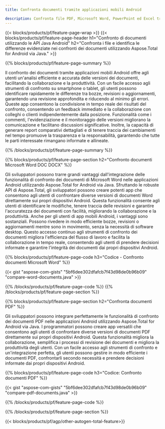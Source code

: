 ```yaml
---
title: Confronta documenti tramite applicazioni mobili Android

description: Confronta file PDF, Microsoft Word, PowerPoint ed Excel tramite l'applicazione Android mobile. Ottieni i risultati del confronto evidenziati.
---
```


{{< blocks/products/pf/feature-page-wrap >}}
{{< blocks/products/pf/feature-page-header h1="Confronto di documenti utilizzando le API Java Android" h2="Confronta i file e identifica le differenze evidenziate nei confronti dei documenti utilizzando Aspose.Total for Android via Java." >}}

{{% blocks/products/pf/feature-page-summary %}}

Il confronto dei documenti tramite applicazioni mobili Android offre agli utenti un'analisi efficiente e accurata delle versioni dei documenti, facilitando la collaborazione e la produttività. Con un facile accesso agli strumenti di confronto su smartphone o tablet, gli utenti possono identificare rapidamente le differenze tra bozze, revisioni o aggiornamenti, garantendo una revisione approfondita e riducendo al minimo gli errori. Queste app consentono la condivisione in tempo reale dei risultati del confronto, consentendo un feedback immediato e la collaborazione con colleghi o clienti indipendentemente dalla posizione. Funzionalità come i commenti, l'evidenziazione e il monitoraggio delle versioni migliorano la comunicazione e facilitano discussioni significative. Inoltre, la capacità di generare report comparativi dettagliati e di tenere traccia dei cambiamenti nel tempo promuove la trasparenza e la responsabilità, garantendo che tutte le parti interessate rimangano informate e allineate. 

{{% /blocks/products/pf/feature-page-summary  %}}

{{% blocks/products/pf/feature-page-section  h2="Confronto documenti Microsoft Word DOC DOCX" %}}

Gli sviluppatori possono trarre grandi vantaggi dall'integrazione delle funzionalità di confronto dei documenti di Microsoft Word nelle applicazioni Android utilizzando Aspose.Total for Android via Java. Sfruttando le robuste API di Aspose.Total, gli sviluppatori possono creare potenti app che consentono agli utenti di confrontare diverse versioni di documenti Word direttamente sui propri dispositivi Android. Questa funzionalità consente agli utenti di identificare le modifiche, tenere traccia delle revisioni e garantire l'accuratezza dei documenti con facilità, migliorando la collaborazione e la produttività. Anche per gli utenti di app mobili Android, i vantaggi sono sostanziali. Possono rivedere in modo efficiente bozze, revisioni o aggiornamenti mentre sono in movimento, senza la necessità di software desktop. Questo accesso continuo agli strumenti di confronto dei documenti migliora l'efficienza del flusso di lavoro e facilita la collaborazione in tempo reale, consentendo agli utenti di prendere decisioni informate e garantire l'integrità dei documenti dai propri dispositivi Android.

{{% blocks/products/pf/feature-page-code h3="Codice - Confronto documenti Microsoft Word" %}}

{{< gist "aspose-com-gists" "5bf6dee302dfafcb7f43d98de0b96b09" "compare-word-documents.java" >}}

{{% /blocks/products/pf/feature-page-code  %}}
{{% /blocks/products/pf/feature-page-section %}}

{{% blocks/products/pf/feature-page-section  h2="Confronta documenti PDF" %}}

Gli sviluppatori possono integrare perfettamente le funzionalità di confronto dei documenti PDF nelle applicazioni Android utilizzando Aspose.Total for Android via Java. I programmatori possono creare app versatili che consentono agli utenti di confrontare diverse versioni di documenti PDF direttamente sui propri dispositivi Android. Questa funzionalità migliora la collaborazione, semplifica i processi di revisione dei documenti e migliora la produttività degli utenti. Con un facile accesso agli strumenti di confronto e un'integrazione perfetta, gli utenti possono gestire in modo efficiente i documenti PDF, confrontarli secondo necessità e prendere decisioni informate dai propri dispositivi Android. 

{{% blocks/products/pf/feature-page-code h3="Codice: Confronto documenti PDF" %}}

{{< gist "aspose-com-gists" "5bf6dee302dfafcb7f43d98de0b96b09" "compare-pdf-documents.java" >}}

{{% /blocks/products/pf/feature-page-code  %}}

{{% /blocks/products/pf/feature-page-section %}}

{{< blocks/products/pf/agp/other-autogen-total-feature>}}